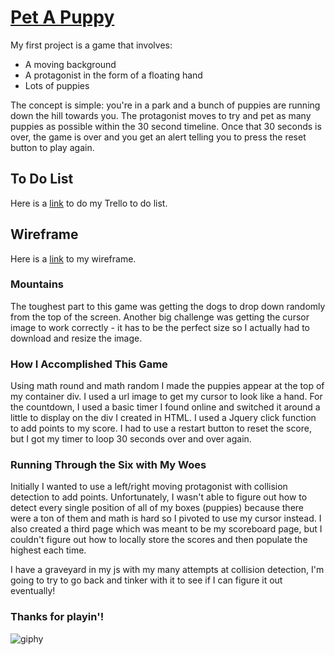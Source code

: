 # [Pet A Puppy](https://mfullford.github.io/project-1/)

My first project is a game that involves:

- A moving background
- A protagonist in the form of a floating hand
- Lots of puppies

The concept is simple: you're in a park and a bunch of puppies are running down the hill towards you. The protagonist moves to try and pet as many puppies as possible within the 30 second timeline. Once that 30 seconds is over, the game is over and you get an alert telling you to press the reset button to play again.

## To Do List
Here is a [link](https://trello.com/b/Jyiv5fzo/pet-a-puppy) to do my Trello to do list.

## Wireframe 
Here is a [link](https://wireframepro.mockflow.com/view/pet-a-puppy#/page/7415fa9fe4074b759cebc5fb93895e6f) to my wireframe.

### Mountains
The toughest part to this game was getting the dogs to drop down randomly from the top of the screen. Another big challenge was getting the cursor image to work correctly - it has to be the perfect size so I actually had to download and resize the image. 

### How I Accomplished This Game

Using math round and math random I made the puppies appear at the top of my container div. I used a url image to get my cursor to look like a hand. For the countdown, I used a basic timer I found online and switched it around a little to display on the div I created in HTML. I used a Jquery click function to add points to my score. I had to use a restart button to reset the score, but I got my timer to loop 30 seconds over and over again.

### Running Through the Six with My Woes

Initially I wanted to use a left/right moving protagonist with collision detection to add points. Unfortunately, I wasn't able to figure out how to detect every single position of all of my boxes (puppies) because there were a ton of them and math is hard so I pivoted to use my cursor instead. I also created a third page which was meant to be my scoreboard page, but I couldn't figure out how to locally store the scores and then populate the highest each time.

I have a graveyard in my js with my many attempts at collision detection, I'm going to try to go back and tinker with it to see if I can figure it out eventually!

### Thanks for playin'!

![giphy](https://user-images.githubusercontent.com/31824846/31026404-90162cbe-a503-11e7-96bf-f75058151302.gif)
